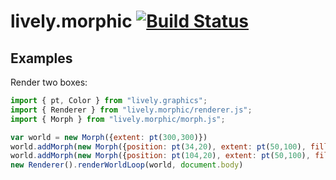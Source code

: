 # lively.morphic [![Build Status](https://travis-ci.org/LivelyKernel/lively.morphic.svg?branch=master)](https://travis-ci.org/LivelyKernel/lively.morphic)
## Examples

Render two boxes:

```js
import { pt, Color } from "lively.graphics";
import { Renderer } from "lively.morphic/renderer.js";
import { Morph } from "lively.morphic/morph.js";

var world = new Morph({extent: pt(300,300)})
world.addMorph(new Morph({position: pt(34,20), extent: pt(50,100), fill: Color.green}))
world.addMorph(new Morph({position: pt(104,20), extent: pt(50,100), fill: Color.red}))
new Renderer().renderWorldLoop(world, document.body)
```

